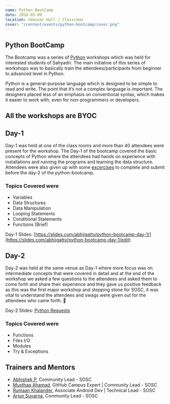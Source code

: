 ```yaml
---
name: Python BootCamp
date: 2018-05-09
location: Seminar Hall / Classroom
cover: "/content/events/python-bootcamp/cover.png"
---
```


## Python BootCamp

The Bootcamp was a series of [Python](https://www.python.org/) workshops which was held for interested students of Sahyadri.
The main initiative of this series of workshops was to basically train the attendees/participants from
beginner to advanced level in Python.

Python is a general-purpose language which is designed to be simple to read and write. The point that it’s not a complex language is important. The designers placed less of an emphasis on conventional syntax, which makes it easier to work with, even for non-programmers or developers.

## All the workshops are BYOC

## Day-1

Day-1 was held at one of the class rooms and more than 40 attendees were present for the workshop.
The Day-1 of the bootcamp covered the basic concepts of Python where the attendees had hands on experience with installations and running the programs and learning the data structure. Attendees were also given up with some [excercises](https://drive.google.com/open?id=1Hpi9sASLKnaVDHfva83LWynmWC1FhkVx) to complete and submit before the day-2 of the python-bootcamp.

### Topics Covered were

- Variables
- Data Structures
- Data Manipulation
- Looping Statements
- Conditional Statements
- Functions (Brief)

Day-1 Slides: [https://slides.com/abhiigatty/python-bootcamp-day-1/](https://slides.com/abhiigatty/python-bootcamp-day-1/edit)

## Day-2

Day-2 was held at the same venue as Day-1 where more focus was on intermediate concepts that were covered in detail and at the end of the workshop we asked a few questions to the attendees and asked them to come forth and share their experience and they gave us positive feedback as this was the first major workshop and stepping stone for SOSC, it was vital to understand the attendees and swags were given out for the attendees who came forth. 💖

Day-2 Slides: [Python Requests](https://docs.google.com/presentation/d/1FovT8Y9nyk_adC1neAluRdei3iLJ0XHzP4jKmrvEItY/edit?usp=sharing)

### Topics Covered were

- Functions
- Files I/O
- Modules
- Try & Exceptions

## Trainers and Mentors

- [Abhishek P](https://github.com/AbhiiGatty), Community Lead - SOSC
- [Musthaq Ahamad](https://github.com/haxzie), GitHub Campus Expert | Community Lead - SOSC
- [Rumaan Khalander](https://github.com/rumaan), Associate Android Dev | Technical Lead - SOSC
- [Arjun Suvarna](https://github.com/arjunsuvarna1), Community Lead - SOSC
